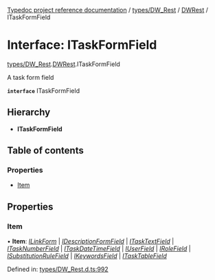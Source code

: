 [Typedoc project reference documentation](../README.md) / [types/DW_Rest](../modules/types_dw_rest.md) / [DWRest](../modules/types_dw_rest.dwrest.md) / ITaskFormField

# Interface: ITaskFormField

[types/DW_Rest](../modules/types_dw_rest.md).[DWRest](../modules/types_dw_rest.dwrest.md).ITaskFormField

A task form field

**`interface`** ITaskFormField

## Hierarchy

* **ITaskFormField**

## Table of contents

### Properties

- [Item](types_dw_rest.dwrest.itaskformfield.md#item)

## Properties

### Item

• **Item**: [*ILinkForm*](types_dw_rest.dwrest.ilinkform.md) \| [*IDescriptionFormField*](types_dw_rest.dwrest.idescriptionformfield.md) \| [*ITaskTextField*](types_dw_rest.dwrest.itasktextfield.md) \| [*ITaskNumberField*](types_dw_rest.dwrest.itasknumberfield.md) \| [*ITaskDateTimeField*](types_dw_rest.dwrest.itaskdatetimefield.md) \| [*IUserField*](types_dw_rest.dwrest.iuserfield.md) \| [*IRoleField*](types_dw_rest.dwrest.irolefield.md) \| [*ISubstitutionRuleField*](types_dw_rest.dwrest.isubstitutionrulefield.md) \| [*IKeywordsField*](types_dw_rest.dwrest.ikeywordsfield.md) \| [*ITaskTableField*](types_dw_rest.dwrest.itasktablefield.md)

Defined in: [types/DW_Rest.d.ts:992](https://github.com/DocuWare/REST-Sample-TS/blob/6171aa8/src/types/DW_Rest.d.ts#L992)
